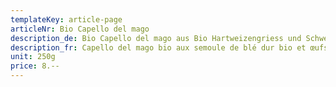 ```yaml
---
templateKey: article-page
articleNr: Bio Capello del mago
description_de: Bio Capello del mago aus Bio Hartweizengriess und Schweizer Bio Eier
description_fr: Capello del mago bio aux semoule de blé dur bio et œufs bio suisses
unit: 250g
price: 8.--
---
```


